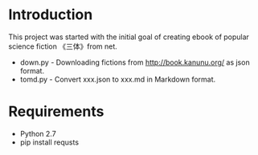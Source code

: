 # Introduction

This project was started with the initial goal of creating ebook of popular science fiction 《三体》from net.

- down.py - Downloading fictions from http://book.kanunu.org/ as json format.
- tomd.py - Convert xxx.json to xxx.md in Markdown format.

# Requirements

- Python 2.7
- pip install requsts
